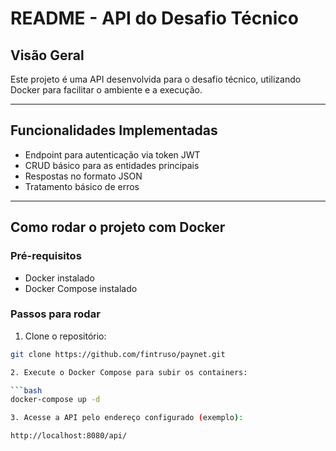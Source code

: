 # README - API do Desafio Técnico

## Visão Geral

Este projeto é uma API desenvolvida para o desafio técnico, utilizando Docker para facilitar o ambiente e a execução.

---

## Funcionalidades Implementadas

- Endpoint para autenticação via token JWT
- CRUD básico para as entidades principais
- Respostas no formato JSON
- Tratamento básico de erros

---

## Como rodar o projeto com Docker

### Pré-requisitos

- Docker instalado
- Docker Compose instalado

### Passos para rodar

1. Clone o repositório:

```bash
git clone https://github.com/fintruso/paynet.git

2. Execute o Docker Compose para subir os containers:

```bash
docker-compose up -d

3. Acesse a API pelo endereço configurado (exemplo):

http://localhost:8080/api/